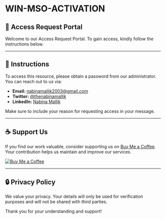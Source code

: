 # WIN-MSO-ACTIVATION

## 🚀 Access Request Portal

Welcome to our Access Request Portal. To gain access, kindly follow the instructions below.

---

## 📜 Instructions
To access this resource, please obtain a password from our administrator. You can reach out to us via:

- **Email:** [nabinamallik2003@gmail.com](mailto:nabinamallik2003@gmail.com)
- **Twitter:** [@thenabinamallik](https://twitter.com/thenabinamallk)
- **LinkedIn:** [Nabina Mallik](https://www.linkedin.com/in/thenabinamallik)

Make sure to include your reason for requesting access in your message.

---

## ☕ Support Us
If you find our work valuable, consider supporting us on [Buy Me a Coffee]([https://www.buymeacoffee.com/nabinamalld](https://buymeacoffee.com/nabinamalld)). Your contribution helps us maintain and improve our services.

[![Buy Me a Coffee](https://www.buymeacoffee.com/assets/img/custom_images/orange_img.png)](https://www.buymeacoffee.com/nabinamalld)

---

## 🔒 Privacy Policy
We value your privacy. Your details will only be used for verification purposes and will not be shared with third parties.

Thank you for your understanding and support!
